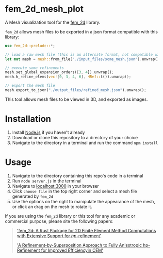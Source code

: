 # fem_2d_mesh_plot

A Mesh visualization tool for the [fem_2d](https://github.com/jeremiah-corrado/fem_2d) library. 

`fem_2d` allows mesh files to be exported in a json format compatible with this library:

```Rust
use fem_2d::prelude::*;

// load a raw mesh file (this is an alternate format, not compatible with this library)
let mut mesh = mesh::from_file("./input_files/some_mesh.json").unwrap();

// execute some refinements
mesh.set_global_expansion_orders([3, 4]).unwrap();
mesh.h_refine_elems(vec![0, 3, 4, 6], HRef::t()).unwrap();

// export the mesh file 
mesh.export_to_json("./output_files/refined_mesh.json").unwrap();
```

 This tool allows mesh files to be viewed in 3D, and exported as images.

# Installation

1. Install [Node.js](https://nodejs.org/en/download/) if you haven't already
2. Download or clone this repository to a directory of your choice
3. Navigate to the directory in a terminal and run the command `npm install`

# Usage

1. Navigate to the directory containing this repo's code in a terminal
2. Run `node server.js` in the terminal
3. Navigate to [localhost:3000](http://http://localhost:3000/) in your browser
4. Click `choose file` in the top right corner and select a mesh file generated by `fem_2d`
5. Use the options on the right to manipulate the appearance of the mesh, or click an drag on the mesh to rotate it. 

If you are using the `fem_2d` library or this tool for any academic or commercial purpose, please site the following papers:
> ['fem_2d: A Rust Package for 2D Finite Element Method Computations with Extensive Support for *hp*-refinement'](...)
> 
> ['A Refinement-by-Superposition Approach to Fully Anisotropic hp-Refinement for Improved Efficiencyin CEM'](https://www.techrxiv.org/articles/preprint/A_Refinement-by-Superposition_Approach_to_Fully_Anisotropic_hp-Refinement_for_Improved_Efficiency_in_CEM/16695163)
